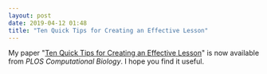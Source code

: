 ```yaml
---
layout: post
date: 2019-04-12 01:48
title: "Ten Quick Tips for Creating an Effective Lesson"
---
```


My paper "[Ten Quick Tips for Creating an Effective Lesson](https://journals.plos.org/ploscompbiol/article?id=10.1371/journal.pcbi.1006915)"
is now available from *PLOS Computational Biology*.
I hope you find it useful.
